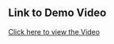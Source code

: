 ## Link to Demo Video

[Click here to view the Video](https://drive.google.com/file/d/1RSTK30s-guaiqoiU_49UlQGBwdLrDjlV/view?usp=sharing)
